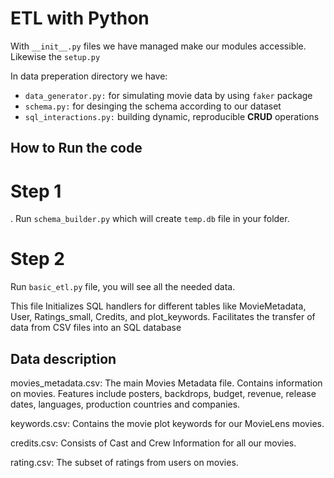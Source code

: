 # ETL with Python


With `__init__.py` files we have managed make our modules accessible. Likewise the `setup.py`

In data preperation directory we have:

- `data_generator.py:` for simulating movie data by using `faker` package
- `schema.py:` for desinging the schema according to our dataset
- `sql_interactions.py:` building dynamic, reproducible **CRUD** operations


## How to Run the code

# Step 1

.
Run `schema_builder.py` which will create  `temp.db` file in your folder.

# Step 2

Run `basic_etl.py` file, you will see all the needed data. 

This file Initializes SQL handlers for different tables like MovieMetadata, User, Ratings_small, Credits, and plot_keywords.
Facilitates the transfer of data from CSV files into an SQL database 

## Data description

movies_metadata.csv: The main Movies Metadata file. Contains information on movies. Features include posters, backdrops, budget, revenue, release dates, languages, production countries and companies.

keywords.csv: Contains the movie plot keywords for our MovieLens movies. 

credits.csv: Consists of Cast and Crew Information for all our movies. 

rating.csv: The subset of  ratings from  users on  movies.

